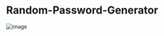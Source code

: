 # Random-Password-Generator

![image](https://github.com/Anmolpanchal02/Random-Password-Generator/assets/83802360/4e960a7b-161a-45e0-9cdd-ffa9637c5dc6)
